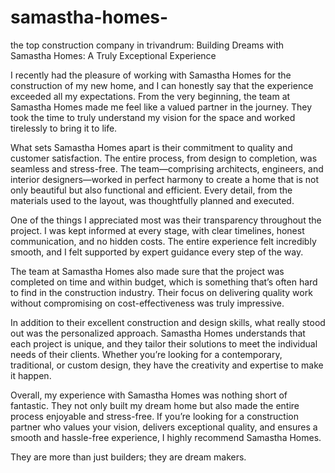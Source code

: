 # samastha-homes-
the top construction company in trivandrum:
Building Dreams with Samastha Homes: A Truly Exceptional Experience

I recently had the pleasure of working with Samastha Homes for the construction of my new home, and I can honestly say that the experience exceeded all my expectations. From the very beginning, the team at Samastha Homes made me feel like a valued partner in the journey. They took the time to truly understand my vision for the space and worked tirelessly to bring it to life.

What sets Samastha Homes apart is their commitment to quality and customer satisfaction. The entire process, from design to completion, was seamless and stress-free. The team—comprising architects, engineers, and interior designers—worked in perfect harmony to create a home that is not only beautiful but also functional and efficient. Every detail, from the materials used to the layout, was thoughtfully planned and executed.

One of the things I appreciated most was their transparency throughout the project. I was kept informed at every stage, with clear timelines, honest communication, and no hidden costs. The entire experience felt incredibly smooth, and I felt supported by expert guidance every step of the way.

The team at Samastha Homes also made sure that the project was completed on time and within budget, which is something that’s often hard to find in the construction industry. Their focus on delivering quality work without compromising on cost-effectiveness was truly impressive.

In addition to their excellent construction and design skills, what really stood out was the personalized approach. Samastha Homes understands that each project is unique, and they tailor their solutions to meet the individual needs of their clients. Whether you’re looking for a contemporary, traditional, or custom design, they have the creativity and expertise to make it happen.

Overall, my experience with Samastha Homes was nothing short of fantastic. They not only built my dream home but also made the entire process enjoyable and stress-free. If you’re looking for a construction partner who values your vision, delivers exceptional quality, and ensures a smooth and hassle-free experience, I highly recommend Samastha Homes.

They are more than just builders; they are dream makers.
